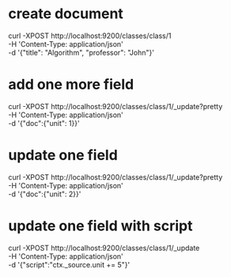 # create document

curl -XPOST http://localhost:9200/classes/class/1 \
-H 'Content-Type: application/json' \
-d '{"title": "Algorithm", "professor": "John"}'

# add one more field

curl -XPOST http://localhost:9200/classes/class/1/\_update?pretty \
-H 'Content-Type: application/json' \
-d '{"doc":{"unit": 1}}'

# update one field

curl -XPOST http://localhost:9200/classes/class/1/\_update?pretty \
-H 'Content-Type: application/json' \
-d '{"doc":{"unit": 2}}'

# update one field with script

curl -XPOST http://localhost:9200/classes/class/1/\_update \
-H 'Content-Type: application/json' \
-d '{"script":"ctx.\_source.unit += 5"}'
